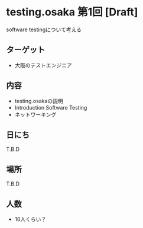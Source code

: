 # testing.osaka 第1回 [Draft]

software testingについて考える

## ターゲット

- 大阪のテストエンジニア

## 内容

- testing.osakaの説明
- Introduction Software Testing
- ネットワーキング

## 日にち
T.B.D

## 場所
T.B.D

## 人数
- 10人くらい？

